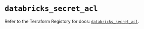 # `databricks_secret_acl`

Refer to the Terraform Registory for docs: [`databricks_secret_acl`](https://www.terraform.io/docs/providers/databricks/r/secret_acl).
